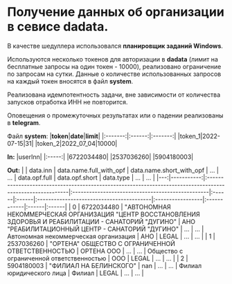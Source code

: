 # Получение данных об организации в севисе **dadata**.
 В качестве шедуллера использовался **планировщик заданий Windows**.
 
Используются несколько токенов для авторизации в **dadata** (лимит на бесплатные запросы на один токен - 10000), реализовано ограничение по запросам на сутки. Данные о количестве использованных запросов на каждый токен вносятся в файл **system**.

Реализована идемпотентность задачи, вне зависимости от количества запусков отработка ИНН не повторится.

Оповещения о промежуточных результатах или о падении реализованы в **telegram**.




Файл **system**:
|**token**|**date**|**limit**|
|:-------:|:------:|:-------:|
|token_1|2022-07-15|31|
|token_2|2022_07_04|10000|




**In:**
|userInn|
|:-----:|
|6722034480|
|2537036260|
|5904180003|


**Out:**
|    |   data.inn | data.name.full_with_opf                                                                                   | data.name.short_with_opf                         | ...   | ...   | data.opf.full                            | data.opf.short   | data.type   | ...   | ...   |
|---:|-----------:|:----------------------------------------------------------------------------------------------------------|:-------------------------------------------------|:------|:------|:-----------------------------------------|:-----------------|:------------|:------|:------|
|  0 | 6722034480 | "АВТОНОМНАЯ НЕКОММЕРЧЕСКАЯ ОРГАНИЗАЦИЯ "ЦЕНТР ВОССТАНОВЛЕНИЯ ЗДОРОВЬЯ И РЕАБИЛИТАЦИИ - САНАТОРИЙ "ДУГИНО" | АНО "РЕАБИЛИТАЦИОННЫЙ ЦЕНТР - САНАТОРИЙ "ДУГИНО" | ...   | ...   | Автономная некоммерческая организация    | АНО              | LEGAL       | ...   | ...   |
|  1 | 2537036260 | "ОРТЕНА" ОБЩЕСТВО С ОГРАНИЧЕННОЙ ОТВЕТСТВЕННОСТЬЮ                                                         | ОРТЕНА ООО                                       | ...   | ...   | Общество с ограниченной ответственностью | ООО              | LEGAL       | ...   | ...   |
|  2 | 5904180003 | "ФИЛИАЛ НА БЕЛИНСКОГО"                                                                                    | nan                                              | ...   | ...   | Филиал юридического лица                 | Филиал           | LEGAL       | ...   | ...   |
